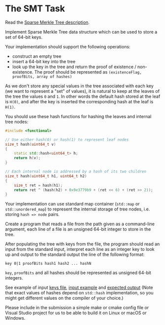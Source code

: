 # The SMT Task

Read the [Sparse Merkle Tree description].

Implement Sparse Merkle Tree data structure which can be used to store a set of 64-bit keys.

Your implementation should support the following operations:

- construct an empty tree
- insert a 64-bit key into the tree
- look up the key in the tree and return the proof of existence / non-existence. The proof should be represented as `(existenceFlag, proofBits, array of hashes)`

As we don't store any special values in the tree associated with each key (we want to represent a "set" of values), it is natural to keep at the leaves of the tree the values `0` and `1`. In other words the default hash stored at the leaf is `H(0)`, and after the key is inserted the corresponding hash at the leaf is `H(1)`.

You should use these hash functions for hashing the leaves and internal tree nodes:

```cpp
#include <functional>

// Use either hash(0) or hash(1) to represent leaf nodes
size_t hash(uint64_t v)
{
    static std::hash<uint64_t> h;
    return h(v);
}

// Each internal node is addressed by a hash of its two children
size_t hash(uint64_t h1, uint64_t h2)
{
    size_t ret = hash(h1);
    return ret ^ (hash(h2) + 0x9e3779b9 + (ret << 6) + (ret >> 2));
}
```

Your implementation can use standard map container (`std::map` or `std::unordered_map`) to represent the internal storage of tree nodes, i.e. storing `hash => node` pairs. 

Create a program that reads a file from the path given as a command-line argument, each line of a file is an unsigned 64-bit integer to store in the tree.

After populating the tree with keys from the file, the program should read an input from the standard input, interpret each line as an integer key to look up and output to the standard output the line of the following format:

```
key 0|1 proofBits hash1 hash2 ... hashN
```

`key`, `proofBits` and all hashes should be represented as unsigned 64-bit integers.

See example of input [keys file](example/keys.txt), [input example](example/input.txt) and [expected output](example/output.txt) (Note that exact values of hashes depend on `std::hash` implementation, so you might get different values on the compiler of your choice.)

Please include in the submission a simple make or cmake config file or Visual Studio project for us to be able to build it on Linux or macOS or Windows.


[Sparse Merkle Tree description]: ./Sparse%20Merkle%20Tree.md
